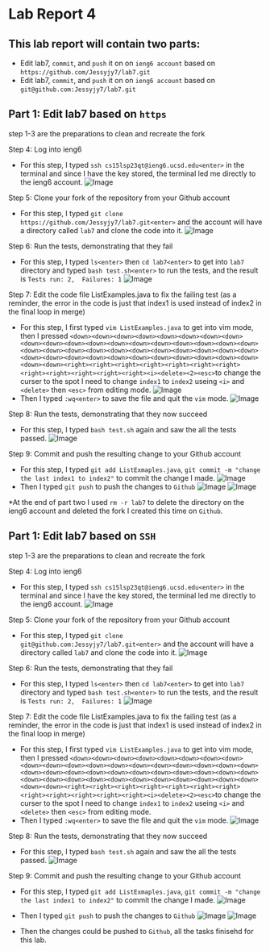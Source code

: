 # Lab Report 4
## This lab report will contain two parts:
* Edit lab7, `commit`, and `push` it on on `ieng6 account` based on `https://github.com/Jessyjy7/lab7.git`
* Edit lab7, `commit`, and `push` it on on `ieng6 account` based on `git@github.com:Jessyjy7/lab7.git`

## Part 1: Edit lab7 based on `https`
step 1-3 are the preparations to clean and recreate the fork

Step 4: Log into ieng6
* For this step, I typed `ssh cs15lsp23qt@ieng6.ucsd.edu<enter>` in the terminal and since I have the key stored, the terminal led me directly to the ieng6 account.
![Image](lab4.1.1.png)

Step 5: Clone your fork of the repository from your Github account
* For this step, I typed `git clone https://github.com/Jessyjy7/lab7.git<enter>` and the account will have a directory called `lab7` and clone the code into it.
![Image](lab4.1.2.png)

Step 6: Run the tests, demonstrating that they fail
* For this step, I typed `ls<enter>` then `cd lab7<enter>` to get into `lab7` directory and typed `bash test.sh<enter>` to run the tests, and the result is `Tests run: 2,  Failures: 1`
![Image](lab4.1.3.png)

Step 7: Edit the code file ListExamples.java to fix the failing test (as a reminder, the error in the code is just that index1 is used instead of index2 in the final loop in merge)
* For this step, I first typed `vim ListExamples.java` to get into vim mode, then I pressed `<down><down><down><down><down><down><down><down><down><down><down><down><down><down><down><down><down><down><down><down><down><down><down><down><down><down><down><down><down><down><down><down><down><down><down><down><down><down><down><down><down><down><down><right><right><right><right><right><right><right><right><right><right><right><right><i><delete><2><esc>`to change the curser to the spot I need to change `index1` to `index2` useing `<i>` and `<delete>` then `<esc>` from editing mode.
![Image](lab4.1.4.png)
* Then I typed `:wq<enter>` to save the file and quit the `vim` mode.
![Image](lab4.1.5.png)

Step 8: Run the tests, demonstrating that they now succeed
* For this step, I typed `bash test.sh` again and saw the all the tests passed.
![Image](lab4.1.6.png)

Step 9: Commit and push the resulting change to your Github account
* For this step, I typed `git add ListExmaples.java`, `git commit -m "change the last index1 to index2"` to commit the change I made.
![Image](lab4.1.7.png)
* Then I typed `git push` to push the changes to `Github`
![Image](lab4.2.8.png)
![Image](lab4.3.png)

*At the end of part two I used `rm -r lab7` to delete the directory on the ieng6 account and deleted the fork I created this time on `Github`.


## Part 1: Edit lab7 based on `SSH`
step 1-3 are the preparations to clean and recreate the fork

Step 4: Log into ieng6
* For this step, I typed `ssh cs15lsp23qt@ieng6.ucsd.edu<enter>` in the terminal and since I have the key stored, the terminal led me directly to the ieng6 account.
![Image](lab4.2.1.png)

Step 5: Clone your fork of the repository from your Github account
* For this step, I typed `git clone git@github.com:Jessyjy7/lab7.git<enter>` and the account will have a directory called `lab7` and clone the code into it.
![Image](lab4.2.2.png)

Step 6: Run the tests, demonstrating that they fail
* For this step, I typed `ls<enter>` then `cd lab7<enter>` to get into `lab7` directory and typed `bash test.sh<enter>` to run the tests, and the result is `Tests run: 2,  Failures: 1`
![Image](lab4.2.3.png)

Step 7: Edit the code file ListExamples.java to fix the failing test (as a reminder, the error in the code is just that index1 is used instead of index2 in the final loop in merge)
* For this step, I first typed `vim ListExamples.java` to get into vim mode, then I pressed `<down><down><down><down><down><down><down><down><down><down><down><down><down><down><down><down><down><down><down><down><down><down><down><down><down><down><down><down><down><down><down><down><down><down><down><down><down><down><down><down><down><down><down><right><right><right><right><right><right><right><right><right><right><right><right><i><delete><2><esc>`to change the curser to the spot I need to change `index1` to `index2` useing `<i>` and `<delete>` then `<esc>` from editing mode.
* Then I typed `:wq<enter>` to save the file and quit the `vim` mode.
![Image](lab4.2.4.png)


Step 8: Run the tests, demonstrating that they now succeed
* For this step, I typed `bash test.sh` again and saw the all the tests passed.
![Image](lab4.2.5.png)

Step 9: Commit and push the resulting change to your Github account
* For this step, I typed `git add ListExmaples.java`, `git commit -m "change the last index1 to index2"` to commit the change I made.
![Image](lab4.2.6.png)
* Then I typed `git push` to push the changes to `Github`
![Image](lab4.2.8.png)
![Image](lab4.3.png)

* Then the changes could be pushed to `Github`, all the tasks finisehd for this lab.



